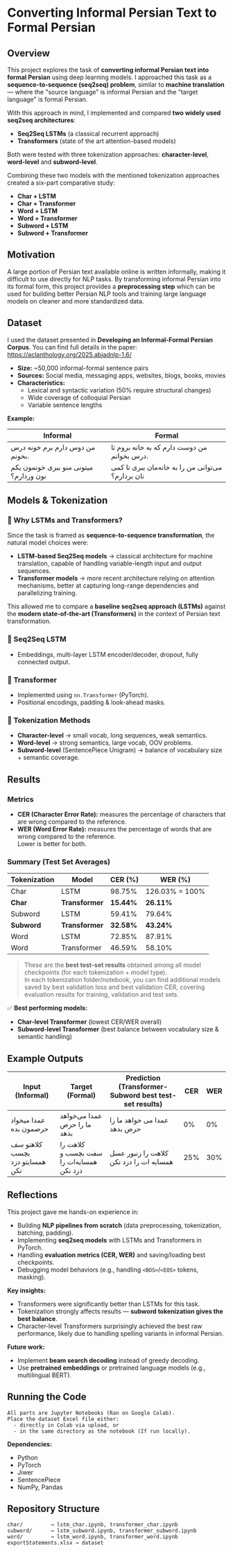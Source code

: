 # Converting Informal Persian Text to Formal Persian  

## Overview  
This project explores the task of **converting informal Persian text into formal Persian** using deep learning models.  I approached this task as a **sequence-to-sequence (seq2seq) problem**, similar to **machine translation** — where the "source language" is informal Persian and the "target language" is formal Persian.

With this approach in mind, I implemented and compared **two widely used seq2seq architectures**:
- **Seq2Seq LSTMs** (a classical recurrent approach)  
- **Transformers** (state of the art attention-based models)  

Both were tested with three tokenization approaches: **character-level**, **word-level** and **subword-level**.  

Combining these two models with the mentioned tokenization approaches created a six-part comparative study:  

- **Char + LSTM**  
- **Char + Transformer**  
- **Word + LSTM**  
- **Word + Transformer**  
- **Subword + LSTM**  
- **Subword + Transformer**  


## Motivation  
A large portion of Persian text available online is written informally, making it difficult to use directly for NLP tasks. By transforming informal Persian into its formal form, this project provides a **preprocessing step** which can be used for building better Persian NLP tools and training large language models on cleaner and more standardized data.


## Dataset  
I used the dataset presented in **Developing an Informal-Formal Persian Corpus**. You can find full details in the paper: https://aclanthology.org/2025.abjadnlp-1.6/  

- **Size:** ~50,000 informal-formal sentence pairs  
- **Sources:** Social media, messaging apps, websites, blogs, books, movies  
- **Characteristics:**  
  - Lexical and syntactic variation (50% require structural changes)  
  - Wide coverage of colloquial Persian  
  - Variable sentence lengths   

**Example:**  

| Informal | Formal |  
|----------|--------|  
| من دوس دارم برم خونه درس بخونم. | من دوست دارم که به خانه بروم تا درس بخوانم. |  
| میتونی منو ببری خونمون یکم نون وردارم؟ | می‌توانی من را به خانه‌مان ببری تا کمی نان بردارم؟ |


## Models & Tokenization  

### 🔹 Why LSTMs and Transformers?  
Since the task is framed as **sequence-to-sequence transformation**, the natural model choices were:  

- **LSTM-based Seq2Seq models** → classical architecture for machine translation, capable of handling variable-length input and output sequences.  
- **Transformer models** → more recent architecture relying on attention mechanisms, better at capturing long-range dependencies and parallelizing training.  

This allowed me to compare a **baseline seq2seq approach (LSTMs)** against the **modern state-of-the-art (Transformers)** in the context of Persian text transformation.  

### 🔹 Seq2Seq LSTM  
- Embeddings, multi-layer LSTM encoder/decoder, dropout, fully connected output.  

### 🔹 Transformer  
- Implemented using `nn.Transformer` (PyTorch).  
- Positional encodings, padding & look-ahead masks.  

### 🔹 Tokenization Methods  
- **Character-level** → small vocab, long sequences, weak semantics.  
- **Word-level** → strong semantics, large vocab, OOV problems.  
- **Subword-level** (SentencePiece Unigram) → balance of vocabulary size + semantic coverage.  


## Results  

### Metrics  
- **CER (Character Error Rate):** measures the percentage of characters that are wrong compared to the reference.  
- **WER (Word Error Rate):** measures the percentage of words that are wrong compared to the reference.  
Lower is better for both.  

### Summary (Test Set Averages)  

| Tokenization | Model | CER (%) | WER (%) |  
|--------------|-------|-----|-----|  
| Char | LSTM | 98.75% | 126.03% = 100% |  
| **Char** | **Transformer** | **15.44%** | **26.11%** |  
| Subword | LSTM | 59.41% | 79.64% |  
| **Subword** | **Transformer** | **32.58%** | **43.24%** |  
| Word | LSTM | 72.85% | 87.91% |  
| Word | Transformer | 46.59% | 58.10% |  

> These are the **best test-set results** obtained among all model checkpoints (for each tokenization + model type).  
> In each tokenization folder/notebook, you can find additional models saved by best validation loss and best validation CER, covering evaluation results for training, validation and test sets.  

✅ **Best performing models:**  
- **Char-level Transformer** (lowest CER/WER overall)  
- **Subword-level Transformer** (best balance between vocabulary size & semantic handling)  


## Example Outputs  

| Input (Informal) | Target (Formal) | Prediction (Transformer-Subword best test-set results) |  CER | WER |
|------------------|-----------------|---------------------------------|-----|-----| 
| عمدا میخواد حرصمون بده | عمدا می‌خواهد ما را حرص بدهد | عمدا می خواهد ما را حرص بدهد | 0% | 0% |
کلاهتو سف بچسب همسایتو دزد نکن | کلاهت را سفت بچسب و همسایه‌ات را دزد نکن | کلاهت را زنبور عسل همسایه ات را دزد نکن | 25% | 30% |

## Reflections  

This project gave me hands-on experience in:  

- Building **NLP pipelines from scratch** (data preprocessing, tokenization, batching, padding).  
- Implementing **seq2seq models** with LSTMs and Transformers in PyTorch.  
- Handling **evaluation metrics (CER, WER)** and saving/loading best checkpoints.  
- Debugging model behaviors (e.g., handling `<BOS>`/`<EOS>` tokens, masking).  

**Key insights:**  
- Transformers were significantly better than LSTMs for this task.  
- Tokenization strongly affects results — **subword tokenization gives the best balance**.  
- Character-level Transformers surprisingly achieved the best raw performance, likely due to handling spelling variants in informal Persian.  

**Future work:**  
- Implement **beam search decoding** instead of greedy decoding.  
- Use **pretrained embeddings** or pretrained language models (e.g., multilingual BERT).  

## Running the Code  

    All parts are Jupyter Notebooks (Ran on Google Colab).  
    Place the dataset Excel file either:  
      - directly in Colab via upload, or  
      - in the same directory as the notebook (If run locally).  

**Dependencies:**  
- Python  
- PyTorch  
- Jiwer  
- SentencePiece  
- NumPy, Pandas  


## Repository Structure  

    char/         → lstm_char.ipynb, transformer_char.ipynb
    subword/      → lstm_subword.ipynb, transformer_subword.ipynb
    word/         → lstm_word.ipynb, transformer_word.ipynb
    exportStatements.xlsx → dataset 